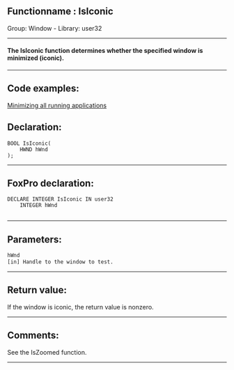 <link rel="stylesheet" type="text/css" href="../../css/win32api.css">  
<link rel="stylesheet" href="https://cdnjs.cloudflare.com/ajax/libs/font-awesome/4.7.0/css/font-awesome.min.css">

## Functionname : IsIconic
Group: Window - Library: user32    
***  


#### The IsIconic function determines whether the specified window is minimized (iconic).
***  


## Code examples:
[Minimizing all running applications](../../samples/sample_244.md)  

## Declaration:
```foxpro  
BOOL IsIconic(
	HWND hWnd
);  
```  
***  


## FoxPro declaration:
```foxpro  
DECLARE INTEGER IsIconic IN user32
	INTEGER hWnd
  
```  
***  


## Parameters:
```txt  
hWnd
[in] Handle to the window to test.  
```  
***  


## Return value:
If the window is iconic, the return value is nonzero.  
***  


## Comments:
See the IsZoomed function.  
  
***  

